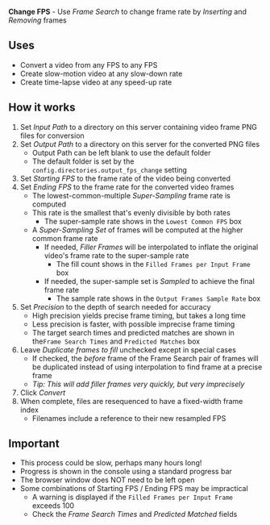 **Change FPS** - Use _Frame Search_ to change frame rate by _Inserting_ and _Removing_ frames

## Uses
- Convert a video from any FPS to any FPS
- Create slow-motion video at any slow-down rate
- Create time-lapse video at any speed-up rate

## How it works

1. Set _Input Path_ to a directory on this server containing video frame PNG files for conversion
2. Set _Output Path_ to a directory on this server for the converted PNG files
    - Output Path can be left blank to use the default folder
    - The default folder is set by the `config.directories.output_fps_change` setting
1. Set _Starting FPS_ to the frame rate of the video being converted
1. Set _Ending FPS_ to the frame rate for the converted video frames
    - The lowest-common-multiple _Super-Sampling_ frame rate is computed
    - This rate is the smallest that's evenly divisible by both rates
        - The super-sample rate shows in the `Lowest Common FPS` box
    - A _Super-Sampling Set_ of frames will be computed at the higher common frame rate
        - If needed, _Filler Frames_ will be interpolated to inflate the original video's frame rate to the super-sample rate
            - The fill count shows in the `Filled Frames per Input Frame` box
        - If needed, the super-sample set is _Sampled_ to achieve the final frame rate
            - The sample rate shows in the `Output Frames Sample Rate` box
1. Set _Precision_ to the depth of search needed for accuracy
    - High precision yields precise frame timing, but takes a long time
    - Less precision is faster, with possible imprecise frame timing
    - The target search times and predicted matches are shown in the`Frame Search Times` and `Predicted Matches` box
1. Leave _Duplicate frames to fill_ unchecked except in special cases
    - If checked, the _before_ frame of the Frame Search pair of frames will be duplicated instead of using interpolation to find frame at a precise frame
    - _Tip: This will add filler frames very quickly, but very imprecisely_
1. Click _Convert_
1. When complete, files are resequenced to have a fixed-width frame index
    - Filenames include a reference to their new resampled FPS

## Important

- This process could be slow, perhaps many hours long!
- Progress is shown in the console using a standard progress bar
- The browser window does NOT need to be left open
- Some combinations of Starting FPS / Ending FPS may be impractical
    - A warning is displayed if the `Filled Frames per Input Frame` exceeds 100
  - Check the _Frame Search Times_ and _Predicted Matched_ fields
